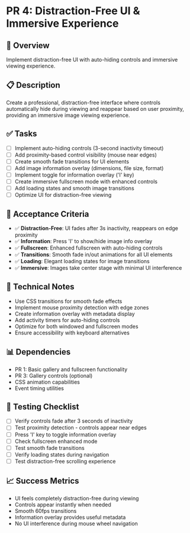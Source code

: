# PR 4: Distraction-Free UI & Immersive Experience

## 🎯 **Overview**
Implement distraction-free UI with auto-hiding controls and immersive viewing experience.

## 📋 **Description**
Create a professional, distraction-free interface where controls automatically hide during viewing and reappear based on user proximity, providing an immersive image viewing experience.

## ✅ **Tasks**
- [ ] Implement auto-hiding controls (3-second inactivity timeout)
- [ ] Add proximity-based control visibility (mouse near edges)
- [ ] Create smooth fade transitions for UI elements
- [ ] Add image information overlay (dimensions, file size, format)
- [ ] Implement toggle for information overlay ('I' key)
- [ ] Create immersive fullscreen mode with enhanced controls
- [ ] Add loading states and smooth image transitions
- [ ] Optimize UI for distraction-free viewing

## 🧪 **Acceptance Criteria**
- ✅ **Distraction-Free**: UI fades after 3s inactivity, reappears on edge proximity
- ✅ **Information**: Press 'I' to show/hide image info overlay
- ✅ **Fullscreen**: Enhanced fullscreen with auto-hiding controls
- ✅ **Transitions**: Smooth fade in/out animations for all UI elements
- ✅ **Loading**: Elegant loading states for image transitions
- ✅ **Immersive**: Images take center stage with minimal UI interference

## 🔧 **Technical Notes**
- Use CSS transitions for smooth fade effects
- Implement mouse proximity detection with edge zones
- Create information overlay with metadata display
- Add activity timers for auto-hiding controls
- Optimize for both windowed and fullscreen modes
- Ensure accessibility with keyboard alternatives

## 📊 **Dependencies**
- PR 1: Basic gallery and fullscreen functionality
- PR 3: Gallery controls (optional)
- CSS animation capabilities
- Event timing utilities

## 🧪 **Testing Checklist**
- [ ] Verify controls fade after 3 seconds of inactivity
- [ ] Test proximity detection - controls appear near edges
- [ ] Press 'I' key to toggle information overlay
- [ ] Check fullscreen enhanced mode
- [ ] Test smooth fade transitions
- [ ] Verify loading states during navigation
- [ ] Test distraction-free scrolling experience

## 📈 **Success Metrics**
- UI feels completely distraction-free during viewing
- Controls appear instantly when needed
- Smooth 60fps transitions
- Information overlay provides useful metadata
- No UI interference during mouse wheel navigation
